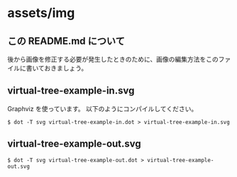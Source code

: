 # assets/img

## この README.md について

後から画像を修正する必要が発生したときのために、画像の編集方法をこのファイルに書いておきましょう。


## virtual-tree-example-in.svg

Graphviz を使っています。
以下のようにコンパイルしてください。

```console
$ dot -T svg virtual-tree-example-in.dot > virtual-tree-example-in.svg
```


## virtual-tree-example-out.svg

```console
$ dot -T svg virtual-tree-example-out.dot > virtual-tree-example-out.svg
```
